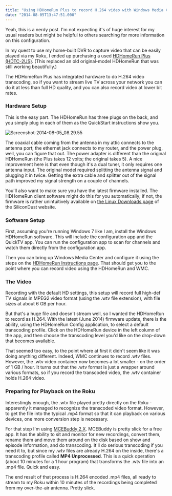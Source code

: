 ```yaml
---
title: "Using HDHomeRun Plus to record H.264 video with Windows Media Center"
date: "2014-08-05T13:47:51.000"
---
```


Yeah, this is a nerdy post. I'm not expecting it's of huge interest for my usual readers but might be helpful to others searching for more information on this configuration.

In my quest to use my home-built DVR to capture video that can be easily played via my Roku, I ended up purchasing a used [HDHomeRun Plus (HDTC-2US)](http://www.silicondust.com/products/hdhomerun/hdhomerun/). (This replaced an old original-model HDHomeRun that was still working beautifully.)

The HDHomeRun Plus has integrated hardware to do H.264 video transcoding, so if you want to stream live TV across your network you can do it at less than full HD quality, and you can also record video at lower bit rates.

### Hardware Setup

This is the easy part. The HDHomeRun has three plugs on the back, and you simply plug in each of them as the QuickStart instructions show you.

![Screenshot-2014-08-05_08.29.55](http://chrishubbs.com/wordpress/wp-content/uploads/2014/08/Screenshot-2014-08-05_08.29.55.png)

The coaxial cable coming from the antenna in my attic connects to the antenna port; the ethernet jack connects to my router, and the power plug, well, you can figure that out. The power adapter is different than the original HDHomeRun (the Plus takes 12 volts; the original takes 5). A nice improvement here is that even though it's a dual tuner, it only requires one antenna input. The original model required splitting the antenna signal and plugging it in twice. Getting the extra cable and splitter out of the signal path improved my signal strength on a couple of channels.

You'll also want to make sure you have the latest firmware installed. The HDHomeRun client software might do this for you automatically; if not, the firmware is rather unintuitively available on [the Linux Downloads page](http://www.silicondust.com/support/downloads/linux/) of the SiliconDust website.

### Software Setup

First, assuming you're running Windows 7 like I am, install the Windows HDHomeRun software. This will include the configuration app and the QuickTV app. You can run the configuration app to scan for channels and watch them directly from the configuration app.

Then you can bring up Windows Media Center and configure it using the steps on the [HDHomeRun Instructions page](http://www.silicondust.com/support/instructions/hdhomerun-plus/). That should get you to the point where you can record video using the HDHomeRun and WMC.

### The Video

Recording with the default HD settings, this setup will record full high-def TV signals in MPEG2 video format (using the .wtv file extension), with file sizes at about 6 GB per hour.

But that's a huge file and doesn't stream well, so I wanted the HDHomeRun to record as H.264. With the latest (June 2014) firmware update, there is the ability, using the HDHomeRun Config application, to select a default transcoding profile. Click on the HDHomeRun device in the left column of the app, and then choose the transcoding level you'd like on the drop-down that becomes available.

That seemed too easy, to the point where at first it didn't seem like it was doing anything different. Indeed, WMC continues to record .wtv files. However, the .wtv video container now becomes a lot smaller - on the order of 1 GB / hour. It turns out that the .wtv format is just a wrapper around various formats, so if you record the transcoded video, the .wtv container holds H.264 video.

### Preparing for Playback on the Roku

Interestingly enough, the .wtv file played pretty directly on the Roku - apparently it managed to recognize the transcoded video format. However, to get the file into the typical .mp4 format so that it can playback on various devices, one more conversion step is necessary.

For that step I'm using [MCEBuddy 2.X](https://mcebuddy2x.codeplex.com/). MCEBuddy is pretty slick for a free app. It has the ability to sit and monitor for new recordings, convert them, rename them and move them around on the disk based on show and episode information, and do transcoding. It'll do serious transcoding if you need it to, but since my .wtv files are already H.264 on the inside, there's a transcoding profile called **MP4 Unprocessed**. This is a quick operation (about 10 minutes for a 1 hour program) that transforms the .wtv file into an .mp4 file. Quick and easy.

The end result of that process is H.264 encoded .mp4 files, all ready to stream to my Roku within 10 minutes of the recordings being completed from my over-the-air antenna. Pretty slick.
